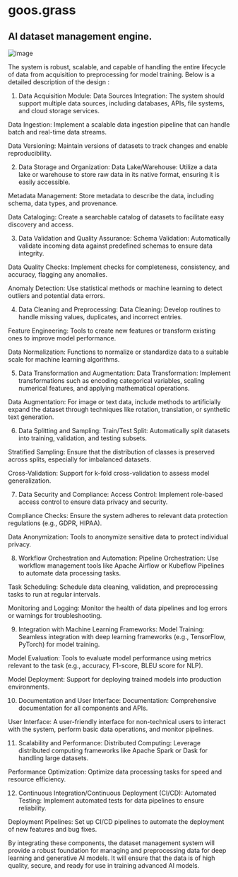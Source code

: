 # goos.grass
## AI dataset management engine.



![image](https://github.com/bytegoose/goos.grass/assets/3196457/b27e0d71-d86a-4449-ba55-1bb50df04222)

The system is robust, scalable, and capable of handling the entire lifecycle of data from acquisition to preprocessing for model training. Below is a detailed description of the design :

1. Data Acquisition Module:
Data Sources Integration: The system should support multiple data sources, including databases, APIs, file systems, and cloud storage services.

Data Ingestion: Implement a scalable data ingestion pipeline that can handle batch and real-time data streams.

Data Versioning: Maintain versions of datasets to track changes and enable reproducibility.

2. Data Storage and Organization:
Data Lake/Warehouse: Utilize a data lake or warehouse to store raw data in its native format, ensuring it is easily accessible.

Metadata Management: Store metadata to describe the data, including schema, data types, and provenance.

Data Cataloging: Create a searchable catalog of datasets to facilitate easy discovery and access.

3. Data Validation and Quality Assurance:
Schema Validation: Automatically validate incoming data against predefined schemas to ensure data integrity.

Data Quality Checks: Implement checks for completeness, consistency, and accuracy, flagging any anomalies.

Anomaly Detection: Use statistical methods or machine learning to detect outliers and potential data errors.

4. Data Cleaning and Preprocessing:
Data Cleaning: Develop routines to handle missing values, duplicates, and incorrect entries.

Feature Engineering: Tools to create new features or transform existing ones to improve model performance.

Data Normalization: Functions to normalize or standardize data to a suitable scale for machine learning algorithms.

5. Data Transformation and Augmentation:
Data Transformation: Implement transformations such as encoding categorical variables, scaling numerical features, and applying mathematical operations.

Data Augmentation: For image or text data, include methods to artificially expand the dataset through techniques like rotation, translation, or synthetic text generation.

6. Data Splitting and Sampling:
Train/Test Split: Automatically split datasets into training, validation, and testing subsets.

Stratified Sampling: Ensure that the distribution of classes is preserved across splits, especially for imbalanced datasets.

Cross-Validation: Support for k-fold cross-validation to assess model generalization.

7. Data Security and Compliance:
Access Control: Implement role-based access control to ensure data privacy and security.

Compliance Checks: Ensure the system adheres to relevant data protection regulations (e.g., GDPR, HIPAA).

Data Anonymization: Tools to anonymize sensitive data to protect individual privacy.

8. Workflow Orchestration and Automation:
Pipeline Orchestration: Use workflow management tools like Apache Airflow or Kubeflow Pipelines to automate data processing tasks.

Task Scheduling: Schedule data cleaning, validation, and preprocessing tasks to run at regular intervals.

Monitoring and Logging: Monitor the health of data pipelines and log errors or warnings for troubleshooting.

9. Integration with Machine Learning Frameworks:
Model Training: Seamless integration with deep learning frameworks (e.g., TensorFlow, PyTorch) for model training.

Model Evaluation: Tools to evaluate model performance using metrics relevant to the task (e.g., accuracy, F1-score, BLEU score for NLP).

Model Deployment: Support for deploying trained models into production environments.

10. Documentation and User Interface:
Documentation: Comprehensive documentation for all components and APIs.

User Interface: A user-friendly interface for non-technical users to interact with the system, perform basic data operations, and monitor pipelines.

11. Scalability and Performance:
Distributed Computing: Leverage distributed computing frameworks like Apache Spark or Dask for handling large datasets.

Performance Optimization: Optimize data processing tasks for speed and resource efficiency.

12. Continuous Integration/Continuous Deployment (CI/CD):
Automated Testing: Implement automated tests for data pipelines to ensure reliability.

Deployment Pipelines: Set up CI/CD pipelines to automate the deployment of new features and bug fixes.

By integrating these components, the dataset management system will provide a robust foundation for managing and preprocessing data for deep learning and generative AI models. It will ensure that the data is of high quality, secure, and ready for use in training advanced AI models.
